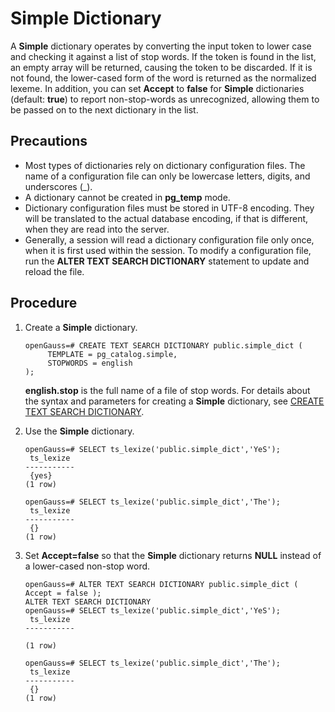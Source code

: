 # Simple Dictionary<a name="EN-US_TOPIC_0289900949"></a>

A  **Simple**  dictionary operates by converting the input token to lower case and checking it against a list of stop words. If the token is found in the list, an empty array will be returned, causing the token to be discarded. If it is not found, the lower-cased form of the word is returned as the normalized lexeme. In addition, you can set  **Accept**  to  **false**  for  **Simple**  dictionaries \(default:  **true**\) to report non-stop-words as unrecognized, allowing them to be passed on to the next dictionary in the list.

## Precautions<a name="en-us_topic_0283137253_en-us_topic_0237122036_section1750055382816"></a>

-   Most types of dictionaries rely on dictionary configuration files. The name of a configuration file can only be lowercase letters, digits, and underscores \(\_\).
-   A dictionary cannot be created in  **pg\_temp**  mode.
-   Dictionary configuration files must be stored in UTF-8 encoding. They will be translated to the actual database encoding, if that is different, when they are read into the server.
-   Generally, a session will read a dictionary configuration file only once, when it is first used within the session. To modify a configuration file, run the  **ALTER TEXT SEARCH DICTIONARY**  statement to update and reload the file.

## Procedure<a name="en-us_topic_0283137253_en-us_topic_0237122036_section75460100182"></a>

1.  Create a  **Simple**  dictionary.

    ```
    openGauss=# CREATE TEXT SEARCH DICTIONARY public.simple_dict (
         TEMPLATE = pg_catalog.simple,
         STOPWORDS = english
    );
    ```

    **english.stop**  is the full name of a file of stop words. For details about the syntax and parameters for creating a  **Simple**  dictionary, see  [CREATE TEXT SEARCH DICTIONARY](create-text-search-dictionary.md).

2.  Use the  **Simple**  dictionary.

    ```
    openGauss=# SELECT ts_lexize('public.simple_dict','YeS');
     ts_lexize 
    -----------
     {yes}
    (1 row)
    
    openGauss=# SELECT ts_lexize('public.simple_dict','The');
     ts_lexize 
    -----------
     {}
    (1 row)
    ```

3.  Set  **Accept=false**  so that the  **Simple**  dictionary returns  **NULL**  instead of a lower-cased non-stop word.

    ```
    openGauss=# ALTER TEXT SEARCH DICTIONARY public.simple_dict ( Accept = false );
    ALTER TEXT SEARCH DICTIONARY
    openGauss=# SELECT ts_lexize('public.simple_dict','YeS');
     ts_lexize 
    -----------
    
    (1 row)
    
    openGauss=# SELECT ts_lexize('public.simple_dict','The');
     ts_lexize 
    -----------
     {}
    (1 row)
    ```


